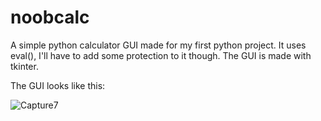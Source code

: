 # noobcalc
A simple python calculator GUI made for my first python project.
It uses eval(), I'll have to add some protection to it though.
The GUI is made with tkinter.

The GUI looks like this:

![Capture7](https://user-images.githubusercontent.com/90285581/132506208-7e832731-b63a-4a8d-8273-1298a43fc96a.PNG)










